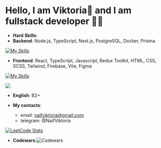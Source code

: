 
# Hello, I am  Viktoria👋 and I am fullstack developer 👩‍💻


+ __Hard Skills__:
+ __Backend__: Node.js, TypeScript, Nest.js, PostgreSQL, Docker, Prisma
  
[![My Skills](https://skillicons.dev/icons?i=nodejs,typescript,nestjs,postgres,docker,prisma)](https://skillicons.dev)

+ __Frontend__: React, TypeScript, Javascript, Redux Toolkit, HTML, CSS, SCSS, Tailwind, Firebase, Vite, Figma

[![My Skills](https://skillicons.dev/icons?i=react,typescript,js,redux,html,css,sass,tailwind,firebase,vite,figma)](https://skillicons.dev)

![](https://komarev.com/ghpvc/?username=Mangusteen)

+ __English__: B2+


+ __My contacts__: 
     + email: naifviktoria@gmail.com
     + telegram: @NaifViktoria

[![LeetCode Stats](https://leetcard.jacoblin.cool/Mangusteen?theme=dark&font=Consolas&extension=null)](https://leetcode.com/Mangusteen/)
+ __Codewars__:![Codewars](https://www.codewars.com/users/Gus__/badges/micro)

